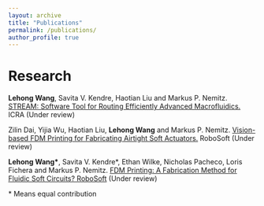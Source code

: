 ```yaml
---
layout: archive
title: "Publications"
permalink: /publications/
author_profile: true
---
```


<!-- {% if author.googlescholar %}
  You can also find my articles on <u><a href="{{author.googlescholar}}">my Google Scholar profile</a>.</u>
{% endif %}

{% include base_path %}

{% for post in site.publications reversed %}
  {% include archive-single.html %}
{% endfor %} -->

# Research

**Lehong Wang**, Savita V. Kendre, Haotian Liu and Markus P. Nemitz. [STREAM: Software Tool for Routing Efficiently Advanced Macrofluidics.]() ICRA (Under review)


Zilin Dai, Yijia Wu, Haotian Liu, **Lehong Wang** and Markus P. Nemitz. [Vision-based FDM Printing for Fabricating Airtight Soft Actuators.]() RoboSoft (Under review)


**Lehong Wang\***, Savita V. Kendre*, Ethan Wilke, Nicholas Pacheco, Loris Fichera and Markus P. Nemitz. [FDM Printing: A Fabrication Method for Fluidic Soft Circuits? RoboSoft]() (Under review)

\* Means equal contribution

